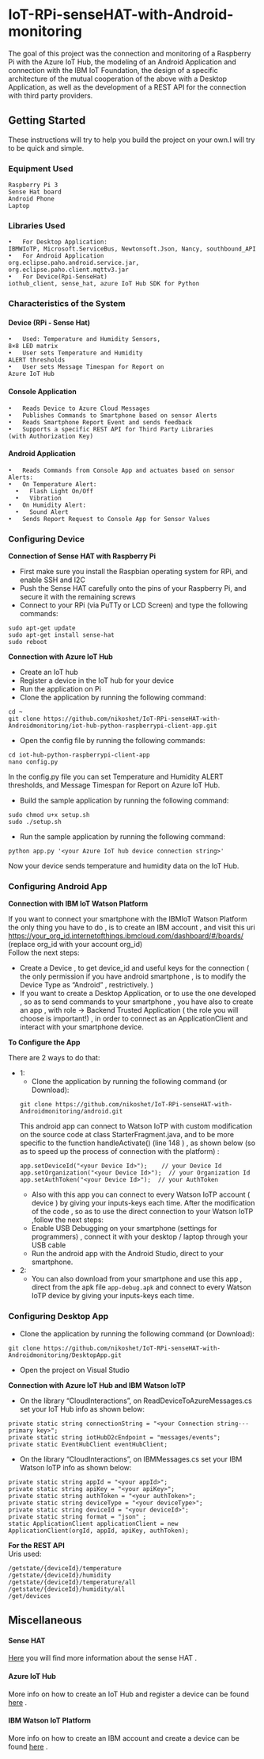 # IoT-RPi-senseHAT-with-Android-monitoring

The goal of this project was the connection and monitoring of a Raspberry Pi with the Azure IoT Hub, the modeling of an Android Application and connection with the IBM IoT Foundation, the design of a specific architecture of the mutual cooperation of the above with a  Desktop Application, as well as the development of a REST API for the connection with third party providers. 


## Getting Started
These instructions will try to help you build the project on your own.I will try to be quick and simple.
### Equipment Used
```
Raspberry Pi 3 
Sense Hat board  
Android Phone 
Laptop 
```
### Libraries Used 
```
•   For Desktop Application: 
IBMWIoTP, Microsoft.ServiceBus, Newtonsoft.Json, Nancy, southbound_API 
•   For Android Application 
org.eclipse.paho.android.service.jar, org.eclipse.paho.client.mqttv3.jar 
•   For Device(Rpi-SenseHat) 
iothub_client, sense_hat, azure IoT Hub SDK for Python 
```


### Characteristics of the System

#### Device (RPi - Sense Hat)
```
•   Used: Temperature and Humidity Sensors, 
8×8 LED matrix
•   User sets Temperature and Humidity 
ALERT thresholds
•   User sets Message Timespan for Report on 
Azure IoT Hub
```

#### Console Application
```
•   Reads Device to Azure Cloud Messages
•   Publishes Commands to Smartphone based on sensor Alerts
•   Reads Smartphone Report Event and sends feedback
•   Supports a specific REST API for Third Party Libraries
(with Authorization Key)
```

#### Android Application
```
•   Reads Commands from Console App and actuates based on sensor Alerts:
•   On Temperature Alert:
  •   Flash Light On/Off
  •   Vibration
•   On Humidity Alert:
  •   Sound Alert
•   Sends Report Request to Console App for Sensor Values
```


### Configuring Device 
**Connection of Sense HAT with Raspberry Pi** 
* First make sure you install the Raspbian operating system for RPi, and enable SSH and I2C 
* Push the Sense HAT carefully onto the pins of your Raspberry Pi, and secure it with the remaining screws 
* Connect to your RPi (via PuTTy or LCD Screen) and type the following commands: 
```
sudo apt-get update 
sudo apt-get install sense-hat 
sudo reboot 
```
 
**Connection with Azure IoT Hub** 
* Create an IoT hub 
* Register a device in the IoT hub for your device 
* Run the application on Pi 
* Clone the application by running the following command: 
```
cd ~ 
git clone https://github.com/nikoshet/IoT-RPi-senseHAT-with-Androidmonitoring/iot-hub-python-raspberrypi-client-app.git 
```
* Open the config file by running the following commands: 
```
cd iot-hub-python-raspberrypi-client-app 
nano config.py 
```
In the config.py file you can set Temperature and Humidity ALERT thresholds, and Message Timespan for Report on Azure IoT Hub. 
* Build the sample application by running the following command: 
```
sudo chmod u+x setup.sh 
sudo ./setup.sh 
```
* Run the sample application by running the following command: 
```
python app.py '<your Azure IoT hub device connection string>' 
```
Now your device sends temperature and humidity data on the IoT Hub. 


### Configuring Android App 
**Connection with IBM IoT Watson Platform** 

If you want to connect your smartphone with the IBMIoT Watson Platform the only thing you have to do , is to create an IBM account , and visit this uri  
https://your_org_id.internetofthings.ibmcloud.com/dashboard/#/boards/ 
(replace org_id with your account org_id)<br> 
Follow the next steps: 
* Create a Device , to get device_id and useful keys for the connection ( the only permission if you have android smartphone , is to modify the Device Type as “Android” , restrictively. )  
* If you want to create a Desktop Application, or to use the one developed , so as to send commands to your smartphone , you have also to create an app , with role → Backend Trusted Application ( the role you will choose is important!) , in order to connect as an ApplicationClient and interact with your smartphone device. 
 
 
**To Configure the App**

There are 2 ways to do that: 
* 1:
   * Clone the application by running the following command (or Download): 
    ```
    git clone https://github.com/nikoshet/IoT-RPi-senseHAT-with-Androidmonitoring/android.git 
    ```
    This android app can connect to Watson IoTP with custom  modification on the source code at class StarterFragment.java, and to be more specific to the function handleActivate() (line 148 )  , as shown below (so as to speed up the process of connection with the platform) : 
     ```
    app.setDeviceId("<your Device Id>");    // your Device Id 
    app.setOrganization("<your Device Id>");  // your Organization Id 
    app.setAuthToken("<your Device Id>");  // your AuthToken 
    ``` 
   * Also with this app you can connect to every Watson IoTP account ( device ) by giving your inputs-keys each time. 
After the modification of the code , so as to use the direct connection to your Watson IoTP ,follow the next steps:  
   * Enable USB Debugging on your smartphone (settings for programmers) , connect it with your desktop / laptop through your USB cable  
   * Run the android app with the Android Studio, direct to your smartphone. 
* 2:
   * You can also download from your smartphone and use this app , direct from the apk file ` app-debug.apk `  and connect to every Watson IoTP device by giving your inputs-keys each time.

### Configuring Desktop App 
* Clone the application by running the following command (or Download): 
```
git clone https://github.com/nikoshet/IoT-RPi-senseHAT-with-Androidmonitoring/DesktopApp.git 
```
* Open the project on Visual Studio

**Connection with Azure IoT Hub and IBM Watson IoTP**
* On the library “CloudInteractions”, on ReadDeviceToAzureMessages.cs set your IoT Hub info as shown below: 
```
private static string connectionString = "<your Connection string---primary key>"; 
private static string iotHubD2cEndpoint = "messages/events"; 
private static EventHubClient eventHubClient; 
``` 
* On the library “CloudInteractions”, on IBMMessages.cs set your IBM Watson IoTP info as shown below:
``` private static string orgId = "<your orgId>"; 
private static string appId = "<your appId>"; 
private static string apiKey = "<your apiKey>"; 
private static string authToken = "<your authToken>"; 
private static string deviceType = "<your deviceType>"; 
private static string deviceId = "<your deviceId>"; 
private static string format = "json" ; 
static ApplicationClient applicationClient = new ApplicationClient(orgId, appId, apiKey, authToken); 
```  
 
**For the REST API** 
<br>Uris used: 
```  
/getstate/{deviceId}/temperature 
/getstate/{deviceId}/humidity 
/getstate/{deviceId}/temperature/all 
/getstate/{deviceId}/humidity/all 
/get/devices
```  

## Miscellaneous
#### Sense HAT
[Here](https://raspberrypi.dk/wp-content/uploads/2015/08/raspberry-pi-sense-hat.pdf) you will find more information about the sense HAT .


#### Azure IoT Hub
More info on how to create an IoT Hub and register a device can be found [here](https://docs.microsoft.com/en-us/azure/iot-hub/iot-hub-raspberry-pi-kit-pythonget-started) . 


#### IBM Watson IoT Platform
More info on how to create an IBM account and create a device can be found [here](https://console.bluemix.net/docs/services/IoT/getting-started.html#getting-started-with-iotp) .
